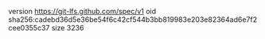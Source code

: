 version https://git-lfs.github.com/spec/v1
oid sha256:cadebd36d5e36be54f6c42cf544b3bb819983e203e82364ad6e7f2cee0355c37
size 3236
